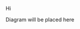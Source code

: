 Hi


<div id="diagram">Diagram will be placed here</div>


<script src="/js/bower-webfontloader/webfont.js" />
<script src="/js/snap.svg/snap.svg-min.js" />
<script src="/js/underscore/underscore-min.js" />
<script src="/js/js-sequence-diagrams/sequence-diagram-min.js" />
<script> 
  var d = Diagram.parse("A->B: Does something");
  var options = {theme: 'simple'};
  d.drawSVG('diagram', options);
</script>